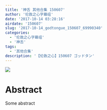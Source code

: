 ```yaml
---
title: '神舌 其他合集 150607'
author: '伦敦之心字幕组'
date: '2017-10-14 03:28:16'
airdate: '150607'
slug: '2017-10-14_godtongue_150607_69990340'
categories: 
  - '伦敦之心字幕组'
  - '神舌'
tags: 
  - '其他合集'
description: '【伦敦之心】150607 ゴッドタン'
---
```


![](https://i.imgur.com/rHGzFRm.jpg)
# Abstract
Some abstract
